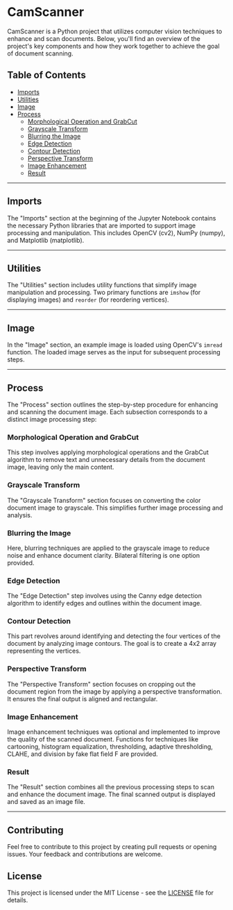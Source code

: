 # CamScanner

CamScanner is a Python project that utilizes computer vision techniques to enhance and scan documents. Below, you'll find an overview of the project's key components and how they work together to achieve the goal of document scanning.

## Table of Contents
- [Imports](#imports)
- [Utilities](#utilities)
- [Image](#image)
- [Process](#process)
  - [Morphological Operation and GrabCut](#morphological-operation-and-grabcut)
  - [Grayscale Transform](#grayscale-transform)
  - [Blurring the Image](#blurring-the-image)
  - [Edge Detection](#edge-detection)
  - [Contour Detection](#contour-detection)
  - [Perspective Transform](#perspective-transform)
  - [Image Enhancement](#image-enhancement)
  - [Result](#result)

---

## Imports

The "Imports" section at the beginning of the Jupyter Notebook contains the necessary Python libraries that are imported to support image processing and manipulation. This includes OpenCV (cv2), NumPy (numpy), and Matplotlib (matplotlib).

---

## Utilities

The "Utilities" section includes utility functions that simplify image manipulation and processing. Two primary functions are `imshow` (for displaying images) and `reorder` (for reordering vertices).

---

## Image

In the "Image" section, an example image is loaded using OpenCV's `imread` function. The loaded image serves as the input for subsequent processing steps.

---

## Process

The "Process" section outlines the step-by-step procedure for enhancing and scanning the document image. Each subsection corresponds to a distinct image processing step:

### Morphological Operation and GrabCut

This step involves applying morphological operations and the GrabCut algorithm to remove text and unnecessary details from the document image, leaving only the main content.

### Grayscale Transform

The "Grayscale Transform" section focuses on converting the color document image to grayscale. This simplifies further image processing and analysis.

### Blurring the Image

Here, blurring techniques are applied to the grayscale image to reduce noise and enhance document clarity. Bilateral filtering is one option provided.

### Edge Detection

The "Edge Detection" step involves using the Canny edge detection algorithm to identify edges and outlines within the document image.

### Contour Detection

This part revolves around identifying and detecting the four vertices of the document by analyzing image contours. The goal is to create a 4x2 array representing the vertices.

### Perspective Transform

The "Perspective Transform" section focuses on cropping out the document region from the image by applying a perspective transformation. It ensures the final output is aligned and rectangular.

### Image Enhancement

Image enhancement techniques was optional and implemented to improve the quality of the scanned document. Functions for techniques like cartooning, histogram equalization, thresholding, adaptive thresholding, CLAHE, and division by fake flat field F are provided.

### Result

The "Result" section combines all the previous processing steps to scan and enhance the document image. The final scanned output is displayed and saved as an image file.

---

## Contributing

Feel free to contribute to this project by creating pull requests or opening issues. Your feedback and contributions are welcome.

## License

This project is licensed under the MIT License - see the [LICENSE](LICENSE) file for details.

